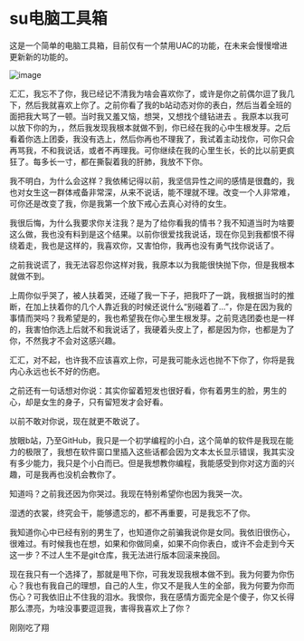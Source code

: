 # su电脑工具箱

这是一个简单的电脑工具箱，目前仅有一个禁用UAC的功能，在未来会慢慢增进更新新的功能的。

![image](https://github.com/sunyanx/suPcTool/blob/master/Project_Description_Images/0.png)

汇汇，我忘不了你，我已经记不清我为啥会喜欢你了，或许是你之前偶尔逗了我几下，然后我就喜欢上你了。之前你看了我的b站动态对你的表白，然后当着全班的面把我大骂了一顿。当时我又羞又恼，想哭，又想找个缝钻进去 。我原本以我可以放下你的为，，然后我发现我根本就做不到，你已经在我的心中生根发芽。之后看着你选上团委，我没有选上，然后你再也不理我了，我试着主动找你，可你只会再骂我，不和我说话，或者不再理我。可你继续在我的心里生长，长的比以前更疯狂了。每多长一寸，都在撕裂着我的肝肺，我放不下你。

我不明白，为什么会这样？我依稀记得以前，我坚信异性之间的感情是很蠢的，我也对女生这一群体戒备非常深，从来不说话，能不理就不理。改变一个人非常难，可你还是改变了我，你是我第一个放下戒心去真心对待的女生。

我很后悔，为什么我要求你关注我？是为了给你看我的情书？我不知道当时为啥要这么做，我也没有料到是这个结果。以前你很爱找我说话，现在你见到我都恨不得绕着走，我也是这样的，我喜欢你，又害怕你，我再也没有勇气找你说话了。

之前我说谎了，我无法容忍你这样对我，我原本以为我能很快抛下你，但是我根本就做不到。

上周你似乎哭了，被人扶着哭，还碰了我一下子，把我吓了一跳，我根据当时的推断，在加上扶着你的几个人靠近我的时候还说什么“别碰着了...”，你是在因为我的事情而哭吗？我希望是的，我也希望我在你心里生根发芽。之前竞选团委也是一样的，我害怕你选上后就不和我说话了，我硬着头皮上了，都是因为你，也都是为了你，不然我才不会对这感兴趣。

汇汇，对不起，也许我不应该喜欢上你，可是我可能永远也抛不下你了，你将是我内心永远也长不好的伤疤。

之前还有一句话想对你说：其实你留着短发也很好看，你有着男生的脸，男生的心，却是女生的身子，只有留短发才会好看。

以前不敢对你说，现在就更不敢说了。

放眼b站，乃至GitHub，我只是一个初学编程的小白，这个简单的软件是我现在能力的极限了，我想在软件窗口里插入这些话都会因为文本太长显示错误，我其实没有多少能力，我只是个小白而已。但是我想教你编程，我能感受到你对这方面的兴趣，可是我再也没机会教你了。

知道吗？之前我还因为你哭过。我现在特别希望你也因为我哭一次。

湿透的衣裳，终究会干，能够遗忘的，都不再重要，可是我忘不了你。

我知道你心中已经有别的男生了，也知道你之前骗我说你是女同。我依旧很伤心，很难过。有时候我也在想，如果和你做同桌，如果不向你表白，或许不会走到今天这一步？不过人生不是git仓库，我无法进行版本回滚来挽回。

现在我只有一个选择了，那就是甩下你，可我发现我根本做不到。我为何要为你伤心？我也有我自己的理想，自己的人生，你又不是我人生的全部，我为何要为你而伤心？可我依旧止不住我的泪水。我恨你，我在感情方面完全是个傻子，你又长得那么漂亮，为啥没事要逗逗我，害得我喜欢上了你？


刚刚吃了翔
